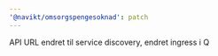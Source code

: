 ```yaml
---
'@navikt/omsorgspengesoknad': patch
---
```


API URL endret til service discovery, endret ingress i Q
